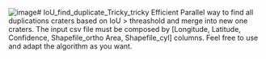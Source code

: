 ![image](https://github.com/riccardolagrassa/IoU_find_duplicate_Tricky_tricky/assets/711258/ec3ce8af-909e-47a5-9efd-c216270ac144)# IoU_find_duplicate_Tricky_tricky
Efficient Parallel way to find all duplications craters based on IoU > threashold and merge into new one craters.
The input csv file must be composed by [Longitude,	Latitude,	Confidence,	Shapefile_ortho	Area,	Shapefile_cyl] columns.
Feel free to use and adapt the algorithm as you want.
